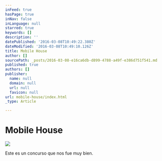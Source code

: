 ```yaml
---
inFeed: true
hasPage: true
inNav: false
inLanguage: null
starred: true
keywords: []
description: ''
datePublished: '2016-03-08T10:49:22.380Z'
dateModified: '2016-03-08T10:49:10.126Z'
title: Mobile House
author: []
sourcePath: _posts/2016-03-08-e16ca6db-d899-4788-a49f-e386d751f541.md
published: true
authors: []
publisher:
  name: null
  domain: null
  url: null
  favicon: null
url: mobile-house/index.html
_type: Article

---
```

# Mobile House
![](https://s3-us-west-2.amazonaws.com/the-grid-img/p/acc4faff72551ceeac1143c8bbf83434841391c4.jpg)

Este es un concurso que nos fue muy bien.